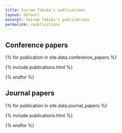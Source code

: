 ```yaml
---
title: Sairam Tabibu's publications
layout: default
excerpt: Sairam Tabibu's publications
permalink: /publications
---
```






## Conference papers

{% for publication in site.data.conference_papers %}

{% include publications.html %}

{% endfor %}




## Journal papers

{% for publication in site.data.journal_papers %}

{% include publications.html %}

{% endfor %}

<p>&nbsp;</p>


<!-- <p>&nbsp;</p> -->






